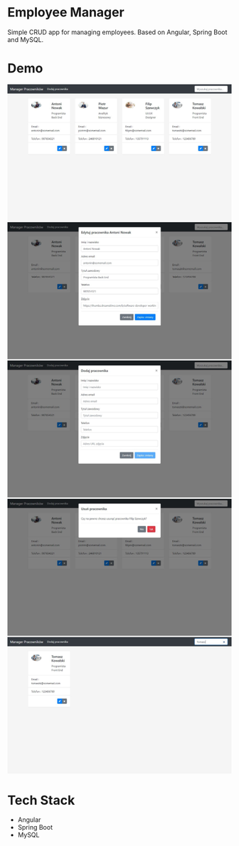 # Employee Manager
Simple CRUD app for managing employees. Based on Angular, Spring Boot and MySQL.

# Demo
![](/demo/demo1.JPG)
![](/demo/demo2.JPG)
![](/demo/demo3.JPG)
![](/demo/demo4.JPG)
![](/demo/demo5.JPG)

# Tech Stack
- Angular 
- Spring Boot
- MySQL
